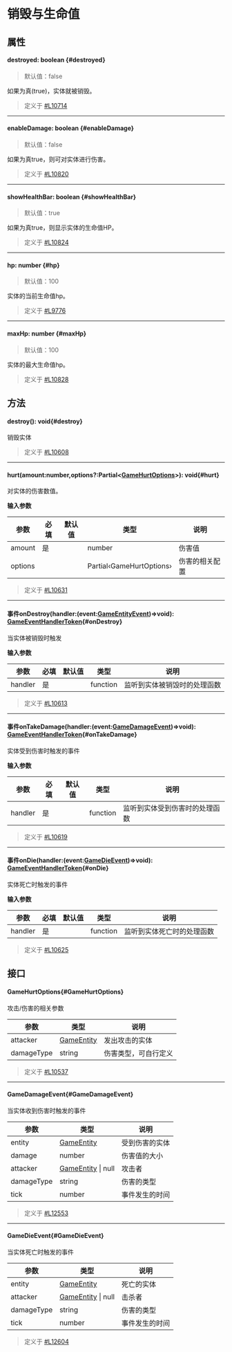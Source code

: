 <script setup>
import '/style.css'
</script>
# 销毁与生命值
## 属性

#### <font id="API" />destroyed<font id="Type">: boolean</font>  {#destroyed}
> 默认值：false

如果为真(true)，实体就被销毁。

> 定义于 [#L10714](https://github.com/box3lab/arena_dts/blob/main/GameAPI.d.ts#L10714)

---


#### <font id="API" />enableDamage<font id="Type">: boolean</font>  {#enableDamage}
> 默认值：false

如果为真true，则可对实体进行伤害。

> 定义于 [#L10820](https://github.com/box3lab/arena_dts/blob/main/GameAPI.d.ts#L10820)

---


#### <font id="API" />showHealthBar<font id="Type">: boolean  </font>{#showHealthBar}
> 默认值：true

如果为真true，则显示实体的生命值HP。

> 定义于 [#L10824](https://github.com/box3lab/arena_dts/blob/main/GameAPI.d.ts#L10824)

---


#### <font id="API" />hp<font id="Type">: number </font>{#hp}
> 默认值：100

实体的当前生命值hp。

> 定义于 [#L9776](https://github.com/box3lab/arena_dts/blob/main/GameAPI.d.ts#L9776)

---


#### <font id="API" />maxHp<font id="Type">: number </font>{#maxHp}
> 默认值：100

实体的最大生命值hp。

> 定义于 [#L10828](https://github.com/box3lab/arena_dts/blob/main/GameAPI.d.ts#L10828)


## 方法

#### <font id="API" />destroy()<font id="Type">:  void</font>{#destroy}
销毁实体

> 定义于 [#L10608](https://github.com/box3lab/arena_dts/blob/main/GameAPI.d.ts#L10608)

---


#### <font id="API" />hurt(<font id="Type">amount:number,options?:Partial<[GameHurtOptions](./fight#GameHurtOptions)></font>)<font id="Type">:  void</font>{#hurt}
对实体的伤害数值。

**输入参数**

| **参数** | **必填** | **默认值** | **类型** | **说明** |
| --- | --- | --- | --- | --- |
| amount | 是 | | number | 伤害值 |
| options | | | Partial‹GameHurtOptions› | 伤害的相关配置 |


> 定义于 [#L10631](https://github.com/box3lab/arena_dts/blob/main/GameAPI.d.ts#L10631)

---


#### <font id="API" /><font id="Event">事件</font>onDestroy(<font id="Type">handler:(event:[GameEntityEvent](/GameWorld/playerJL#GameEntityEvent))=>void</font>)<font id="Type">: [GameEventHandlerToken](https://www.yuque.com/box3lab/api/gll7mhwasgn9hoq0)</font>{#onDestroy}
当实体被销毁时触发

**输入参数**

| **参数** | **必填** | **默认值** | **类型** | **说明** |
| --- | --- | --- | --- | --- |
| handler | 是 | | function | 监听到实体被销毁时的处理函数 |

> 定义于 [#L10613](https://github.com/box3lab/arena_dts/blob/main/GameAPI.d.ts#L10613)


---


#### <font id="API" /><font id="Event">事件</font>onTakeDamage(<font id="Type">handler:(event:[GameDamageEvent](./fight#GameDamageEvent))=>void</font>)<font id="Type">: [GameEventHandlerToken](https://www.yuque.com/box3lab/api/gll7mhwasgn9hoq0)</font>{#onTakeDamage}
实体受到伤害时触发的事件

**输入参数**

| **参数** | **必填** | **默认值** | **类型** | **说明** |
| --- | --- | --- | --- | --- |
| handler | 是 | | function | 监听到实体受到伤害时的处理函数 |

> 定义于 [#L10619](https://github.com/box3lab/arena_dts/blob/main/GameAPI.d.ts#L10619)


---


#### <font id="API" /><font id="Event">事件</font>onDie(<font id="Type">handler:(event:[GameDieEvent](./fight#GameDieEvent))=>void</font>)<font id="Type">: [GameEventHandlerToken](https://www.yuque.com/box3lab/api/gll7mhwasgn9hoq0)</font>{#onDie}
实体死亡时触发的事件

**输入参数**

| **参数** | **必填** | **默认值** | **类型** | **说明** |
| --- | --- | --- | --- | --- |
| handler | 是 | | function | 监听到实体死亡时的处理函数 |


> 定义于 [#L10625](https://github.com/box3lab/arena_dts/blob/main/GameAPI.d.ts#L10625)



## 接口

#### <font id="API" />GameHurtOptions{#GameHurtOptions}
攻击/伤害的相关参数

| **参数** | **类型** | **说明** |
| --- | --- | --- |
| attacker | [GameEntity](/GameEntity/index) | 发出攻击的实体 |
| damageType | string | 伤害类型，可自行定义 |

> 定义于 [#L10537](https://github.com/box3lab/arena_dts/blob/main/GameAPI.d.ts#L10537)


---


#### <font id="API" />GameDamageEvent{#GameDamageEvent}
当实体收到伤害时触发的事件

| **参数** | **类型** | **说明** |
| --- | --- | --- |
| entity | [GameEntity](/GameEntity/index) | 受到伤害的实体 |
| damage | number | 伤害值的大小 |
| attacker | [GameEntity](/GameEntity/index) &#124; null | 攻击者 |
| damageType | string | 伤害的类型 |
| tick | number | 事件发生的时间 |

> 定义于 [#L12553](https://github.com/box3lab/arena_dts/blob/main/GameAPI.d.ts#L12553)


---


#### <font id="API" />GameDieEvent{#GameDieEvent}
当实体死亡时触发的事件

| **参数** | **类型** | **说明** |
| --- | --- | --- |
| entity | [GameEntity](/GameEntity/index) | 死亡的实体 |
| attacker | [GameEntity](/GameEntity/index) &#124; null | 击杀者 |
| damageType | string | 伤害的类型 |
| tick | number | 事件发生的时间 |


> 定义于 [#L12604](https://github.com/box3lab/arena_dts/blob/main/GameAPI.d.ts#L12604)


